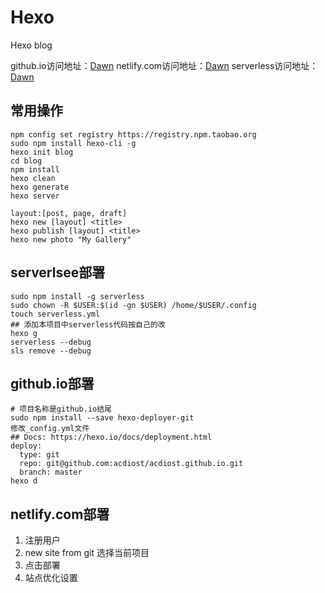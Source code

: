 # Hexo
Hexo blog

github.io访问地址：[Dawn](https://acdiost.github.io)
netlify.com访问地址：[Dawn](https://acdiost.netlify.com)
serverless访问地址：[Dawn](http://my-bucket-1300491156.cos-website.ap-guangzhou.myqcloud.com/)

## 常用操作
```
npm config set registry https://registry.npm.taobao.org
sudo npm install hexo-cli -g
hexo init blog
cd blog
npm install
hexo clean
hexo generate
hexo server

layout:[post, page, draft]
hexo new [layout] <title>
hexo publish [layout] <title>
hexo new photo "My Gallery"
```

## serverlsee部署
```
sudo npm install -g serverless
sudo chown -R $USER:$(id -gn $USER) /home/$USER/.config 
touch serverless.yml
## 添加本项目中serverless代码按自己的改
hexo g
serverless --debug
sls remove --debug
```

## github.io部署
```
# 项目名称是github.io结尾
sudo npm install --save hexo-deployer-git
修改_config.yml文件
## Docs: https://hexo.io/docs/deployment.html
deploy:
  type: git
  repo: git@github.com:acdiost/acdiost.github.io.git
  branch: master
hexo d
```

## netlify.com部署
1. 注册用户
2. new site from git 选择当前项目
3. 点击部署
4. 站点优化设置